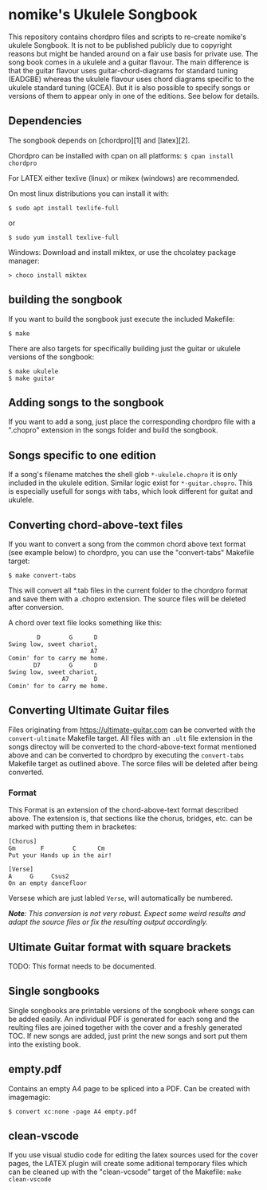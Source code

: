 nomike's Ukulele Songbook
=========================
This repository contains chordpro files and scripts to re-create nomike's ukulele Songbook. It is not to be published publicly due to copyright reasons but might be handed around on a fair use basis for private use.
The song book comes in a ukulele and a guitar flavour. The main difference is that the guitar flavour uses guitar-chord-diagrams for standard tuning (EADGBE) whereas the ukulele flavour uses chord diagrams specific to the ukulele standard tuning (GCEA). But it is also possible to specify songs or versions of them to appear only in one of the editions. See below for details.

Dependencies
------------
The songbook depends on [chordpro][1] and [latex][2].

Chordpro can be installed with cpan on all platforms:
`$ cpan install chordpro`

For LATEX either texlive (linux) or mikex (windows) are recommended.

On most linux distributions you can install it with:
```
$ sudo apt install texlife-full
```
or
```
$ sudo yum install texlive-full
```
Windows: Download and install miktex, or use the chcolatey package manager:
```
> choco install miktex
```

building the songbook
---------------------
If you want to build the songbook just execute the included Makefile:
```
$ make
```

There are also targets for specifically building just the guitar or ukulele versions of the songbook:
```
$ make ukulele
$ make guitar
```

Adding songs to the songbook
----------------------------
If you want to add a song, just place the corresponding chordpro file with a ".chopro" extension in the songs folder and build the songbook.

Songs specific to one edition
-----------------------------
If a song's filename matches the shell glob `*-ukulele.chopro` it is only included in the ukulele edition. Similar logic exist for `*-guitar.chopro`. This is especially usefull for songs with tabs, which look different for guitat and ukulele.

Converting chord-above-text files
---------------------------------
If you want to convert a song from the common chord above text format (see example below) to chordpro, you can use the "convert-tabs" Makefile target:
```
$ make convert-tabs
```
This will convert all *.tab files in the current folder to the chordpro format and save them with a .chopro extension. The source files will be deleted after conversion.

A chord over text file looks something like this:
```
        D        G      D
Swing low, sweet chariot,
                       A7
Comin' for to carry me home.
       D7        G      D
Swing low, sweet chariot,
               A7       D
Comin' for to carry me home.
```

Converting Ultimate Guitar files
--------------------------------
Files originating from https://ultimate-guitar.com can be converted with the `convert-ultimate` Makefile target. All files with an `.ult` file extension in the songs directoy will be converted to the chord-above-text format mentioned above and can be converted to chordpro by executing the `convert-tabs` Makefile target as outlined above.
The sorce files will be deleted after being converted.

### Format
This Format is an extension of the chord-above-text format described above. The extension is, that sections like the chorus, bridges, etc. can be marked with putting them in bracketes:
```
[Chorus]
Gm       F        C      Cm
Put your Hands up in the air!

[Verse]
A     G     Csus2
On an empty dancefloor
```

Versese which are just labled `Verse`, will automatically be numbered.

***Note**: This conversion is not very robust. Expect some weird results and adapt the source files or fix the resulting output accordingly.*

## Ultimate Guitar format with square brackets
TODO: This format needs to be documented.

Single songbooks
----------------
Single songbooks are printable versions of the songbook where songs can be added easily.
An individual PDF is generated for each song and the reulting files are joined together with the cover and a freshly generated TOC.
If new songs are added, just print the new songs and sort put them into the existing book.

empty.pdf
---------
Contains an empty A4 page to be spliced into a PDF.
Can be created with imagemagic:
```
$ convert xc:none -page A4 empty.pdf
```

clean-vscode
------------
If you use visual studio code for editing the latex sources used for the cover pages, the LATEX plugin will create some aditional temporary files which can be cleaned up with the "clean-vcsode" target of the Makefile:
`make clean-vscode`
